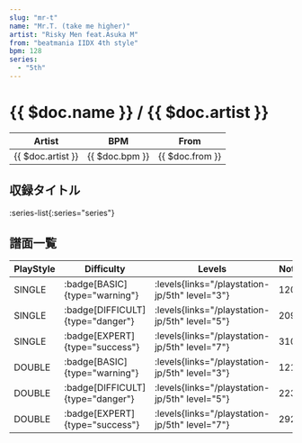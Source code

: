 ```yaml
---
slug: "mr-t"
name: "Mr.T. (take me higher)"
artist: "Risky Men feat.Asuka M"
from: "beatmania IIDX 4th style"
bpm: 128
series:
  - "5th"
---
```


# {{ $doc.name }} / {{ $doc.artist }}

|Artist|BPM|From|
|------|---|----|
|{{ $doc.artist }}|{{ $doc.bpm }}|{{ $doc.from }}|

## 収録タイトル

:series-list{:series="series"}

## 譜面一覧

|PlayStyle|Difficulty|Levels|Notes|Movie|
|---------|----------|------|-----|-----|
|SINGLE| :badge[BASIC]{type="warning"}|<div class="field is-grouped is-grouped-multiline"> :levels{links="/playstation-jp/5th" level="3"}</div>|120/0||
|SINGLE| :badge[DIFFICULT]{type="danger"}|<div class="field is-grouped is-grouped-multiline"> :levels{links="/playstation-jp/5th" level="5"}</div>|209/0||
|SINGLE| :badge[EXPERT]{type="success"}|<div class="field is-grouped is-grouped-multiline"> :levels{links="/playstation-jp/5th" level="7"}</div>|310/0||
|DOUBLE| :badge[BASIC]{type="warning"}|<div class="field is-grouped is-grouped-multiline"> :levels{links="/playstation-jp/5th" level="3"}</div>|121/0||
|DOUBLE| :badge[DIFFICULT]{type="danger"}|<div class="field is-grouped is-grouped-multiline"> :levels{links="/playstation-jp/5th" level="5"}</div>|223/0||
|DOUBLE| :badge[EXPERT]{type="success"}|<div class="field is-grouped is-grouped-multiline"> :levels{links="/playstation-jp/5th" level="7"}</div>|292/0||
